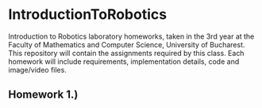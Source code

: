 # IntroductionToRobotics
Introduction to Robotics laboratory homeworks, taken in the 3rd year at the Faculty of Mathematics and Computer Science, University of Bucharest. 
This repository will contain the assignments required by this class. Each homework will include requirements, implementation details, code and image/video files.

## Homework 1.)
